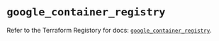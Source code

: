 # `google_container_registry`

Refer to the Terraform Registory for docs: [`google_container_registry`](https://registry.terraform.io/providers/hashicorp/google-beta/5.10.0/docs/resources/google_container_registry).
